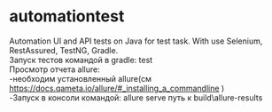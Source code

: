 # automationtest
Automation UI and API tests on Java for test task. With use Selenium, RestAssured, TestNG, Gradle. <br>
Запуск тестов командой в gradle: test<br>
Просмотр отчета allure: <br>
-необходим установленный allure(см https://docs.qameta.io/allure/#_installing_a_commandline ) <br>
-Запуск в консоли командой: allure serve путь к build\allure-results

